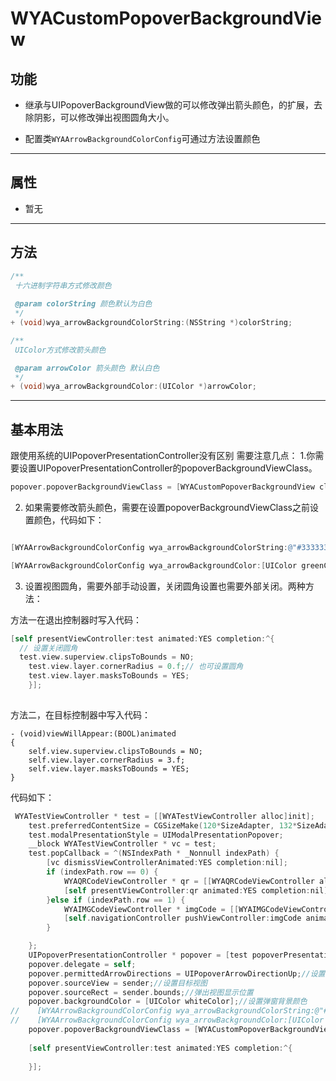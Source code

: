 #  WYACustomPopoverBackgroundView

## 功能
 
 - 继承与UIPopoverBackgroundView做的可以修改弹出箭头颜色，的扩展，去除阴影，可以修改弹出视图圆角大小。

- 配置类`WYAArrowBackgroundColorConfig`可通过方法设置颜色

---

## 属性

- 暂无

---

## 方法

```objective-c
/**
 十六进制字符串方式修改颜色
 
 @param colorString 颜色默认为白色
 */
+ (void)wya_arrowBackgroundColorString:(NSString *)colorString;

/**
 UIColor方式修改箭头颜色

 @param arrowColor 箭头颜色 默认白色
 */
+ (void)wya_arrowBackgroundColor:(UIColor *)arrowColor;
```
---

## 基本用法

跟使用系统的UIPopoverPresentationController没有区别
需要注意几点：
1.你需要设置UIPopoverPresentationController的popoverBackgroundViewClass。

```objective-c
popover.popoverBackgroundViewClass = [WYACustomPopoverBackgroundView class];
```

2. 如果需要修改箭头颜色，需要在设置popoverBackgroundViewClass之前设置颜色，代码如下：

```objective-c

[WYAArrowBackgroundColorConfig wya_arrowBackgroundColorString:@"#333333"];

[WYAArrowBackgroundColorConfig wya_arrowBackgroundColor:[UIColor greenColor]];
```

3. 设置视图圆角，需要外部手动设置，关闭圆角设置也需要外部关闭。两种方法：

方法一在退出控制器时写入代码：

```objective-c
[self presentViewController:test animated:YES completion:^{
  // 设置关闭圆角
  test.view.superview.clipsToBounds = NO;
    test.view.layer.cornerRadius = 0.f;// 也可设置圆角
    test.view.layer.masksToBounds = YES;
    }];
    
```

方法二，在目标控制器中写入代码：

```
- (void)viewWillAppear:(BOOL)animated
{
    self.view.superview.clipsToBounds = NO;
    self.view.layer.cornerRadius = 3.f;
    self.view.layer.masksToBounds = YES;
}
```

代码如下：

```objective-c
 WYATestViewController * test = [[WYATestViewController alloc]init];
    test.preferredContentSize = CGSizeMake(120*SizeAdapter, 132*SizeAdapter);
    test.modalPresentationStyle = UIModalPresentationPopover;
    __block WYATestViewController * vc = test;
    test.popCallback = ^(NSIndexPath * _Nonnull indexPath) {
        [vc dismissViewControllerAnimated:YES completion:nil];
        if (indexPath.row == 0) {
            WYAQRCodeViewController * qr = [[WYAQRCodeViewController alloc]init];
            [self presentViewController:qr animated:YES completion:nil];
        }else if (indexPath.row == 1) {
            WYAIMGCodeViewController * imgCode = [[WYAIMGCodeViewController alloc]init];
            [self.navigationController pushViewController:imgCode animated:YES];
        }

    };
    UIPopoverPresentationController * popover = [test popoverPresentationController];
    popover.delegate = self;
    popover.permittedArrowDirections = UIPopoverArrowDirectionUp;//设置箭头位置
    popover.sourceView = sender;//设置目标视图
    popover.sourceRect = sender.bounds;//弹出视图显示位置
    popover.backgroundColor = [UIColor whiteColor];//设置弹窗背景颜色
//    [WYAArrowBackgroundColorConfig wya_arrowBackgroundColorString:@"#333333"];
//    [WYAArrowBackgroundColorConfig wya_arrowBackgroundColor:[UIColor greenColor]];
    popover.popoverBackgroundViewClass = [WYACustomPopoverBackgroundView class];
    
    [self presentViewController:test animated:YES completion:^{
  
    }];
```


